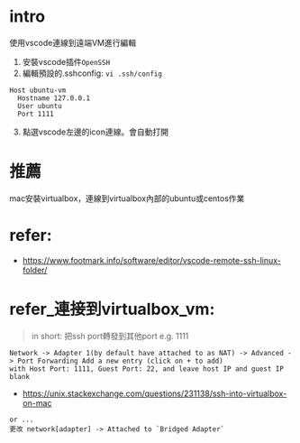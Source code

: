 # intro
使用vscode連線到遠端VM進行編輯

1. 安裝vscode插件`OpenSSH`
2. 編輯預設的.sshconfig: `vi .ssh/config`
```
Host ubuntu-vm
  Hostname 127.0.0.1
  User ubuntu
  Port 1111
```
3. 點選vscode左邊的icon連線。會自動打開

# 推薦
mac安裝virtualbox，連線到virtualbox內部的ubuntu或centos作業

# refer:
- https://www.footmark.info/software/editor/vscode-remote-ssh-linux-folder/

# refer_連接到virtualbox_vm:
> in short: 把ssh port轉發到其他port e.g. 1111
```
Network -> Adapter 1(by default have attached to as NAT) -> Advanced -> Port Forwarding Add a new entry (click on + to add)
with Host Port: 1111, Guest Port: 22, and leave host IP and guest IP blank
```
- https://unix.stackexchange.com/questions/231138/ssh-into-virtualbox-on-mac

```
or ...
更改 network[adapter] -> Attached to `Bridged Adapter`
```